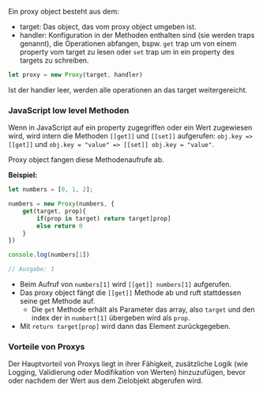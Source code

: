 Ein proxy object besteht aus dem:
-  target: Das object, das vom proxy object umgeben ist.
-  handler: Konfiguration in der Methoden enthalten sind (sie werden traps genannt),  die Operationen abfangen, bspw. `get` trap um von einem property vom target zu  lesen oder `set` trap um in ein property des targets zu schreiben.

```javascript
let proxy = new Proxy(target, handler)
```

Ist der handler leer, werden alle operationen an das target weitergereicht.

### JavaScript low level Methoden

Wenn in JavaScript auf ein property zugegriffen oder ein Wert zugewiesen wird, wird intern die Methoden `[[get]]` und `[[set]]` aufgerufen: `obj.key => [[get]]` und `obj.key = "value" => [[set]] obj.key = "value"`.

Proxy object fangen diese Methodenaufrufe ab.

**Beispiel:** 
```javascript
let numbers = [0, 1, 2];

numbers = new Proxy(numbers, {
	get(target, prop){
		if(prop in target) return target[prop]
		else return 0
	}
})

console.log(numbers[1])

// Ausgabe: 1
```

-  Beim Aufruf von `numbers[1]` wird `[[get]] numbers[1]` aufgerufen.
-  Das proxy object fängt die `[[get]]` Methode ab und ruft stattdessen seine get Methode auf.
	-  Die `get` Methode erhält als Parameter das array, also `target` und den index der in `numbert[1]` übergeben wird als `prop`.
-  Mit `return target[prop]` wird dann das Element zurückgegeben.

### Vorteile von Proxys

Der Hauptvorteil von Proxys liegt in ihrer Fähigkeit, zusätzliche Logik (wie Logging, Validierung oder Modifikation von Werten) hinzuzufügen, bevor oder nachdem der Wert aus dem Zielobjekt abgerufen wird.